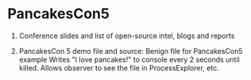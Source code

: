 # PancakesCon5

1) Conference slides and list of open-source intel, blogs and reports

2) PancakesCon 5 demo file and source:
Benign file for PancakesCon5 example
Writes "I love pancakes!" to console every 2 seconds until killed.
Allows observer to see the file in ProcessExplorer, etc.
